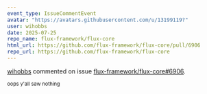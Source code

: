 ```yaml
---
event_type: IssueCommentEvent
avatar: "https://avatars.githubusercontent.com/u/13199119?"
user: wihobbs
date: 2025-07-25
repo_name: flux-framework/flux-core
html_url: https://github.com/flux-framework/flux-core/pull/6906
repo_url: https://github.com/flux-framework/flux-core
---
```


<a href='https://github.com/wihobbs' target='_blank'>wihobbs</a> commented on issue <a href='https://github.com/flux-framework/flux-core/pull/6906' target='_blank'>flux-framework/flux-core#6906</a>.

<small>oops y'all saw nothing 